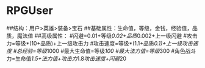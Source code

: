 # RPGUser
##结构：用户>英雄>装备>宝石
##基础属性：生命值，等级，金钱，经验值，品质，魔法值
##高级属性：
#闪避=0.01+等级*0.02+品质*0.002+上一级闪避
#攻击力=等级*(10+品质)+上一级攻击力
#攻击速度=等级*(1.1+品质*0.1)+上一级攻击速度
#总经验=等级*1000
#最大生命值=等级*100
#最大法力值=等级*300
#角色战斗力=生命值*1.5+法力值+攻击力*1.8*攻击速度+闪避*20
